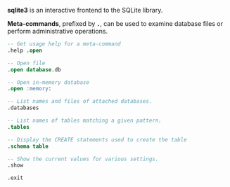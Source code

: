 **sqlite3** is an interactive frontend to the SQLite library.

**Meta-commands**, prefixed by **`.`**, can be used to examine database files or perform administrative operations.

```sql
-- Get usage help for a meta-command
.help .open

-- Open file
.open database.db

-- Open in-memory database
.open :memory:

-- List names and files of attached databases.
.databases

-- List names of tables matching a given pattern.
.tables

-- Display the CREATE statements used to create the table
.schema table

-- Show the current values for various settings.
.show

.exit
```

